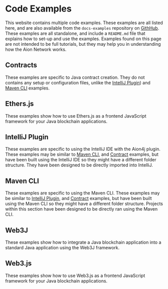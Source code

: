 # Code Examples

This website contains multiple code examples. These examples are all listed here, and are also available from the `docs-examples` repository on [GithHub](https://github.com/aionnetwork/docs-examples). These examples are all standalone, and include a `README.md` file that explains how to set-up and use the examples. Examples found on this page are not intended to be full tutorials, but they may help you in understanding how the Aion Network works.

## Contracts

These examples are specific to Java contract creation. They do not contains any setup or configuration files, unlike the [IntelliJ Plugin](#intellij-plugin)) and [Maven CLI](#maven-cli) examples.

## Ethers.js

These examples show how to use Ethers.js as a frontend JavaScript framework for your Java blockchain applications.

## IntelliJ Plugin

These examples are specific to using the IntelliJ IDE with the Aion4j plugin. These examples may be similar to [Maven CLI](#maven-cli), and [Contract](#contracts) examples, but have been built using the IntelliJ IDE so they might have a different folder structure. They have been designed to be directly imported into IntelliJ.

## Maven CLI

These examples are specific to using the Maven CLI. These examples may be similar to [IntelliJ Plugin](#maven-cli), and [Contract](#contracts) examples, but have been built using the Maven CLI so they might have a different folder structure. Projects within this section have been designed to be directly ran using the Maven CLI.

## Web3J

These examples show how to integrate a Java blockchain application into a standard Java application using the Web3J framework.

## Web3.js

These examples show how to use Web3.js as a frontend JavaScript framework for your Java blockchain applications.
